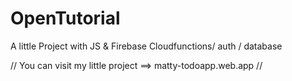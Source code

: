 # OpenTutorial

A little Project with JS & Firebase Cloudfunctions/ auth / database

// You can visit my little project ==> matty-todoapp.web.app //
